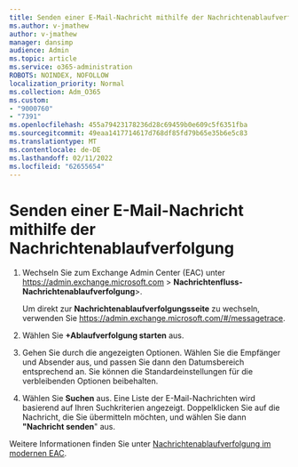 ```yaml
---
title: Senden einer E-Mail-Nachricht mithilfe der Nachrichtenablaufverfolgung
ms.author: v-jmathew
author: v-jmathew
manager: dansimp
audience: Admin
ms.topic: article
ms.service: o365-administration
ROBOTS: NOINDEX, NOFOLLOW
localization_priority: Normal
ms.collection: Adm_O365
ms.custom:
- "9000760"
- "7391"
ms.openlocfilehash: 455a79423178236d28c69459b0e609c5f6351fba
ms.sourcegitcommit: 49eaa1417714617d768df85fd79b65e35b6e5c83
ms.translationtype: MT
ms.contentlocale: de-DE
ms.lasthandoff: 02/11/2022
ms.locfileid: "62655654"
---
```

# <a name="submit-an-email-message-using-message-trace"></a>Senden einer E-Mail-Nachricht mithilfe der Nachrichtenablaufverfolgung

1. Wechseln Sie zum Exchange Admin Center (EAC) unter <https://admin.exchange.microsoft.com> \> **Nachrichtenfluss-Nachrichtenablaufverfolgung**\>.

   Um direkt zur **Nachrichtenablaufverfolgungsseite** zu wechseln, verwenden Sie <https://admin.exchange.microsoft.com/#/messagetrace>.

2. Wählen Sie **+Ablaufverfolgung starten** aus.
3. Gehen Sie durch die angezeigten Optionen. Wählen Sie die Empfänger und Absender aus, und passen Sie dann den Datumsbereich entsprechend an. Sie können die Standardeinstellungen für die verbleibenden Optionen beibehalten.
4. Wählen Sie **Suchen** aus. Eine Liste der E-Mail-Nachrichten wird basierend auf Ihren Suchkriterien angezeigt. Doppelklicken Sie auf die Nachricht, die Sie übermitteln möchten, und wählen Sie dann **"Nachricht senden**" aus.

Weitere Informationen finden Sie unter [Nachrichtenablaufverfolgung im modernen EAC](https://docs.microsoft.com/exchange/monitoring/trace-an-email-message/message-trace-modern-eac).
